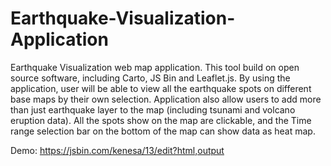 # Earthquake-Visualization-Application
Earthquake Visualization web map application. This tool build on open source software, including Carto, JS Bin and Leaflet.js. By using the application, user will be able to view all the earthquake spots on different base maps by their own selection. Application also allow users to add more than just earthquake layer to the map (including tsunami and volcano eruption data). All the spots show on the map are clickable, and the Time range selection bar on the bottom of the map can show data as heat map.

Demo: https://jsbin.com/kenesa/13/edit?html,output
